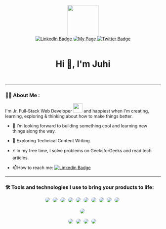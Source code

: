 
<div id="header" align="center">
  <img src="https://media.giphy.com/media/rsUGLKwgSvSxmq1VrZ/giphy.gif" width="100"/>
   <div id="badges">
     <a href="https://www.linkedin.com/in/juhi-bhavsar-67238273/">
       <img src="https://img.shields.io/badge/LinkedIn-blue?style=for-the-badge&logo=linkedin&logoColor=white" alt="LinkedIn Badge"/>
     </a>
    <a href="#" target="_blank">
      <img style="border-radius: 15px;" src="https://img.shields.io/badge/➡%20👩‍💻%20%20My%20Web%20Page%20⬅-grey?style=for-the-badge&logo=&logoColor=black" alt="My Page"/>
    <a/>
   <a href="https://twitter.com/bhavsar_juhi">
       <img src="https://img.shields.io/badge/Twitter-blue?style=for-the-badge&logo=twitter&logoColor=white"        alt="Twitter Badge"/>
     </a>
   </div>
     <br/>
   <h1>
      Hi 👋, I'm Juhi
     
   </h1>
     <br/>
 </div>
 
 ---

 ### :woman_technologist: About Me :
  I'm Jr. Full-Stack Web Developer <img src="https://media.giphy.com/media/WUlplcMpOCEmTGBtBW/giphy.gif" width="30"> and happiest when I'm creating, learning, exploring & thinking about how to make things better.
 
 - :telescope:  I’m looking forward to building something cool and learning new things along the way.

 - :seedling: Exploring Technical Content Writing.

 - :zap: In my free time, I solve problems on GeeksforGeeks and read tech articles.

 - :mailbox:How to reach me: [![Linkedin Badge](https://img.shields.io/badge/-kakbar-blue?style=flat&logo=Linkedin&logoColor=white)](https://www.linkedin.com/in/juhi-bhavsar-67238273/)

 ---

 ### :hammer_and_wrench: Tools and technologies I use to bring your products to life:
  
  <!--- JS & CSS --->
<div align="center">
  <span>
    <img style="border-radius: 15px; margin-right: 5px;" src="https://img.shields.io/badge/-%3C%20/%3E%20HTML+CSS-0068AF?logo=code&logoColor=white&style=for-the-badge">
  </span>
  <span>
    <img style="border-radius: 15px; margin-right: 5px;" src="https://img.shields.io/badge/-Sass-CC6699?logo=sass&logoColor=251300&style=for-the-badge">
  </span>
  <span>
    <img style="border-radius: 15px; margin-right: 5px;" src="https://img.shields.io/badge/-Javascript-EEBC24?logo=javascript&logoColor=white&style=for-the-badge">
  </span>
  <span>
    <img style="border-radius: 15px; margin-right: 5px;" src="https://img.shields.io/badge/-ReactJs-61DAFB?logo=react&logoColor=white&style=for-the-badge">
  </span>
  <span>
    <img style="border-radius: 15px; margin-right: 5px;" src="https://img.shields.io/badge/-ExpressJs-EEBC24?logo=express&logoColor=white&style=for-the-badge">
  </span>
  <span>
    <img style="border-radius: 15px; margin-right: 5px;" src="https://img.shields.io/badge/-jQuery-0068AF?logo=jquery&logoColor=white&style=for-the-badge">
  </span>
  <span>
    <img style="border-radius: 15px; margin-right: 5px;" src="https://img.shields.io/badge/-Mocha%20&%20Chai-86603F?logo=mocha&chai&logoColor=251300&style=for-the-badge">
  </span>
  <span>
    <img style="border-radius: 15px; margin-right: 5px;" src="https://img.shields.io/badge/-Storybook-E65481?logo=storybook&logoColor=251300&style=for-the-badge">
  </span>
  <span>
    <img style="border-radius: 15px; margin-right: 5px;" src="https://img.shields.io/badge/-Cypress-48474C?logo=cypress&logoColor=whit&style=for-the-badge">
  </span>
  <span>
    <img style="border-radius: 15px; margin-right: 5px;" src="https://img.shields.io/badge/-Jest-95717B?logo=jest&logoColor=white&style=for-the-badge">
  </span>
</div>
<br />
<!--- DB --->
<div align="center">
  <span>
    <img style="border-radius: 15px; margin-right: 5px;" src="https://img.shields.io/badge/-Postgres-0078AA?logo=postgresql&logoColor=white&style=for-the-badge">
  </span>
</div>
<br />

<!--- Ruby --->
<div align="center">
  <span>
    <img style="border-radius: 15px; margin-right: 5px;" src="https://img.shields.io/badge/-Ruby-A20001?logo=ruby&logoColor=white&style=for-the-badge">
  </span>
  <span>
    <img style="border-radius: 15px; margin-right: 5px;" src="https://img.shields.io/badge/-Ruby+Rails-A20001?logo=rubyonrails&logoColor=white&style=for-the-badge">
  </span>
  <span>
    <img style="border-radius: 15px; margin-right: 5px;" src="https://img.shields.io/badge/-RSpec-A20001?logo=ruby&logoColor=whit&style=for-the-badge">
  </span>
  <span>
    <img style="border-radius: 15px; margin-right: 5px;" src="https://img.shields.io/badge/-Capybara-A20001?logo=ruby&logoColor=whit&style=for-the-badge">
  </span>
</div>
<br />

<!---  ---->

